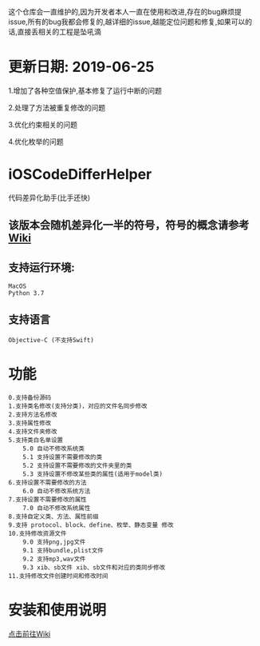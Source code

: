 这个仓库会一直维护的,因为开发者本人一直在使用和改进,存在的bug麻烦提issue,所有的bug我都会修复的,越详细的issue,越能定位问题和修复,如果可以的话,直接丢相关的工程是坠吼滴

# 更新日期: 2019-06-25

1.增加了各种空值保护,基本修复了运行中断的问题

2.处理了方法被重复修改的问题

3.优化约束相关的问题

4.优化枚举的问题

# iOSCodeDifferHelper
代码差异化助手(比手还快)

## 该版本会随机差异化一半的符号，符号的概念请参考[Wiki](https://github.com/rowliny/iOSCodeDifferHelper/wiki)

## 支持运行环境:

```
MacOS
Python 3.7
```

## 支持语言

```
Objective-C (不支持Swift)
```

# 功能

```
0.支持备份源码
1.支持类名修改(支持分类)，对应的文件名同步修改
2.支持方法名修改
3.支持属性修改
4.支持文件夹修改
5.支持类白名单设置
    5.0 自动不修改系统类
    5.1 支持设置不需要修改的类
    5.2 支持设置不需要修改的文件夹里的类
    5.3 支持设置不修改某些类的属性(适用于model类)
6.支持设置不需要修改的方法
    6.0 自动不修改系统方法
7.支持设置不需要修改的属性
    7.0 自动不修改系统属性
8.支持自定义类、方法、属性前缀
9.支持 protocol、block、define、枚举、静态变量 修改
10.支持修改资源文件
    9.0 支持png,jpg文件
    9.1 支持bundle,plist文件
    9.2 支持mp3,wav文件
    9.3 xib、sb文件 xib、sb文件和对应的类同步修改
11.支持修改文件创建时间和修改时间
```

# 安装和使用说明
[点击前往Wiki](https://github.com/rowliny/iOSCodeDifferHelper/wiki)






